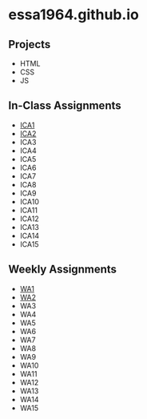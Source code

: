 # essa1964.github.io

## Projects
- HTML
- CSS
- JS 

## In-Class Assignments
- [ICA1](https://docs.google.com/document/d/1XiGDGfpA19V2V18-TzbVtZv05rnNuBrOoVu0iLN0fJw/edit?usp=sharing)
- [ICA2](https://docs.google.com/document/d/1tqk4k1uLsyX_O9SwFNzOB49lZoGr_ayDWr_OBqq4Kj4/edit?usp=sharing) 
- ICA3
- ICA4
- ICA5
- ICA6
- ICA7
- ICA8
- ICA9
- ICA10
- ICA11
- ICA12
- ICA13
- ICA14
- ICA15

## Weekly Assignments
- [WA1](https://essa1964.github.io/wa/wa1.html)
- [WA2](https://essa1964.github.io/wa/wa2.html)
- WA3
- WA4
- WA5
- WA6
- WA7
- WA8
- WA9
- WA10
- WA11
- WA12
- WA13
- WA14
- WA15